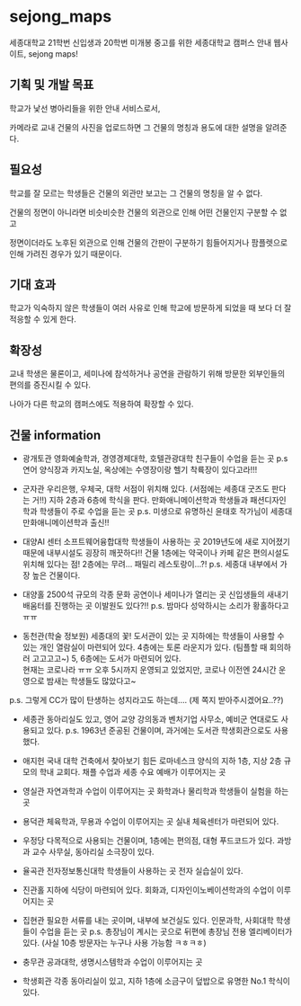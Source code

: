 # sejong_maps
세종대학교 21학번 신입생과 20학번 미개봉 중고를 위한 세종대학교 캠퍼스 안내 웹사이트, sejong maps!

## 기획 및 개발 목표
학교가 낯선 병아리들을 위한 안내 서비스로서,

카메라로 교내 건물의 사진을 업로드하면 그 건물의 명칭과 용도에 대한 설명을 알려준다.

## 필요성
학교를 잘 모르는 학생들은 건물의 외관만 보고는 그 건물의 명칭을 알 수 없다.

건물의 정면이 아니라면 비슷비슷한 건물의 외관으로 인해 어떤 건물인지 구분할 수 없고

정면이더라도 노후된 외관으로 인해 건물의 간판이 구분하기 힘들어지거나 팜플렛으로 인해 가려진 경우가 있기 때문이다. 



## 기대 효과
학교가 익숙하지 않은 학생들이 여러 사유로 인해 학교에 방문하게 되었을 때 보다 더 잘 적응할 수 있게 한다.


## 확장성

교내 학생은 물론이고, 세미나에 참석하거나 공연을 관람하기 위해 방문한 외부인들의 편의를 증진시킬 수 있다.

나아가 다른 학교의 캠퍼스에도 적용하여 확장할 수 있다.

## 건물 information
-	광개토관
영화예술학과, 경영경제대학, 호텔관광대학 친구들이 수업을 듣는 곳
p.s 연어 양식장과 카지노실, 옥상에는 수영장이랑 헬기 착륙장이 있다고라!!!

-	군자관
우리은행, 우체국, 대학 서점이 위치해 있다. (서점에는 세종대 굿즈도 판다는 거!!)
지하 2층과 6층에 학식을 판다.
만화애니메이션학과 학생들과 패션디자인학과 학생들이 주로 수업을 듣는 곳
p.s. 미생으로 유명하신 윤태호 작가님이 세종대 만화애니메이션학과 출신!!

-	대양AI 센터
소프트웨어융합대학 학생들이 사용하는 곳
2019년도에 새로 지어졌기 때문에 내부시설도 굉장히 깨끗하다!!
건물 1층에는 약국이나 카페 같은 편의시설도 위치해 있다는 점!
2층에는 무려… 패밀리 레스토랑이…?!
p.s. 세종대 내부에서 가장 높은 건물이다.

-	대양홀
2500석 규모의 각종 문화 공연이나 세미나가 열리는 곳
신입생들의 새내기 배움터를 진행하는 곳
이발원도 있다?!!
p.s. 밤마다 성악하시는 소리가 황홀하다고ㅠㅠ

-	동천관(학술 정보원)
세종대의 꽃! 도서관이 있는 곳
지하에는 학생들이 사용할 수 있는 개인 열람실이 마련되어 있다.
4층에는 토론 라운지가 있다. (팀플할 때 회의하러 고고고고~)
5, 6층에는 도서가 마련되어 있다.	
현재는 코로나라 ㅠㅠ 오후 5시까지 운영되고 있었지만, 코로나 이전엔 24시간 운영으로 밤새는 학생들도 많았다고~

p.s. 그렇게 CC가 많이 탄생하는 성지라고도 하는데…. (제 쪽지 받아주시겠어요..??)
-	세종관
동아리실도 있고, 영어 교양 강의동과 벤처기업 사무소, 예비군 연대로도 사용되고 있다.
p.s. 1963년 준공된 건물이며, 과거에는 도서관 학생회관으로도 사용했다.

-	애지헌
국내 대학 건축에서 찾아보기 힘든 로마네스크 양식의 지하 1층, 지상 2층 규모의 학내 교회다. 채플 수업과 세종 수요 예배가 이루어지는 곳

-	영실관
자연과학과 수업이 이루어지는 곳
화학과나 물리학과 학생들이 실험을 하는 곳

-	용덕관
체육학과, 무용과 수업이 이루어지는 곳
실내 체육센터가 마련되어 있다.

-	우정당
다목적으로 사용되는 건물이며, 1층에는 편의점, 대형 푸드코드가 있다.
과방과 교수 사무실, 동아리실 소극장이 있다.

-	율곡관
전자정보통신대학 학생들이 사용하는 곳
전자 실습실이 있다.

-	진관홀
지하에 식당이 마련되어 있다.
회화과, 디자인이노베이션학과의 수업이 이루어지는 곳

-	집현관
필요한 서류를 내는 곳이며, 내부에 보건실도 있다.
인문과학, 사회대학 학생들이 수업을 듣는 곳
p.s. 총장님이 계시는 곳으로 뒤편에 총장님 전용 엘리베이터가 있다. (사실 10층 방문자는 누구나 사용 가능함 ㅋㅎㅋㅎ)

-	충무관
공과대학, 생명시스템학과 수업이 이루어지는 곳

-	학생회관
각종 동아리실이 있고, 
지하 1층에 소금구이 덮밥으로 유명한 No.1 학식이 있다.
